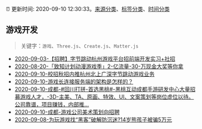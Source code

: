 :alarm_clock: 更新时间: 2020-09-10 12:30:33。[来源分类](../README.md)、[标签分类](../TAGS.md)、[时间分类](../TIMELINE.md)

## 游戏开发


> 关键字：`游戏`、`Three.js`、`Create.js`、`Matter.js`



- [2020-09-03-【招聘】字节跳动杭州游戏平台招前端开发实习+社招](https://www.ershicimi.com/p/08b5c48d6117cf5fd86562c555815603) 
- [2020-08-20-「致知计划动漫游戏季」2-亿流量-30-万现金大奖等你拿](https://www.ershicimi.com/p/e94fbdf2ad8480940d8a7a5d6b48fe61) 
- [2020-09-10-校招秋招内推杭州北上广深字节跳动游戏业务](https://www.v2ex.com/t/705894) 
- [2020-09-10-游戏长连接服务端的架构是怎样的？](https://www.v2ex.com/t/705891) 
- [2020-09-10-成都-#回川打拼-首选黑桃#-黑桃互动成都手游研发中心大量招募游戏人才，-3D-主美、TA、原画、特效、UI、文案策划等岗位虚位以待。公司靠谱，项目赚钱，内部推...](https://www.v2ex.com/t/705879) 
- [2020-09-10-成都-游戏公司美术策划向招聘](https://www.v2ex.com/t/705874) 
- [2020-09-08-为玩游戏找“黑客”破解防沉迷?14岁熊孩子被骗5万元](https://sec.thief.one/article_content?a_id=64b74353acc9d6adca2d578223d393c6) 